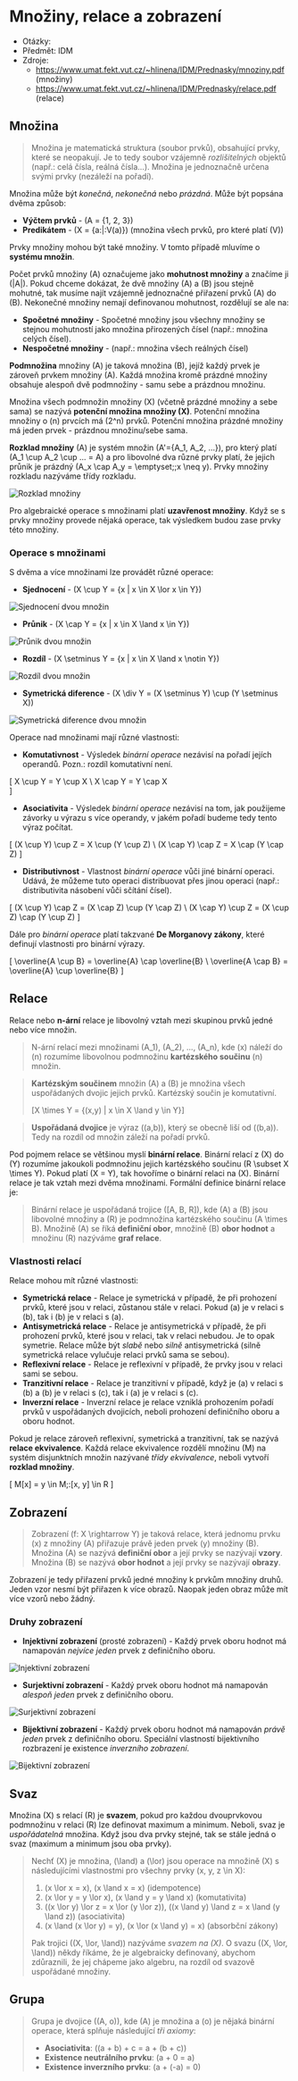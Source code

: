 # Množiny, relace a zobrazení
- Otázky:
- Předmět: IDM
- Zdroje:
    - https://www.umat.fekt.vut.cz/~hlinena/IDM/Prednasky/mnoziny.pdf (množiny)
    - https://www.umat.fekt.vut.cz/~hlinena/IDM/Prednasky/relace.pdf (relace)

## Množina
> Množina je matematická struktura (soubor prvků), obsahující prvky, které se neopakují. Je to tedy soubor vzájemně _rozlišitelných_ objektů (např.: celá čísla, reálná čísla...).  Množina je jednoznačně určena svými prvky (nezáleží na pořadí).

Množina může být _konečná_, _nekonečná_ nebo _prázdná_. Může být popsána dvěma způsob:
- __Výčtem prvků__ - \(A = \{1, 2, 3\}\)
- __Predikátem__ - \(X = \{a\:|\:V(a)\}\) (množina všech prvků, pro které platí \(V\))

Prvky množiny mohou být také množiny. V tomto případě mluvíme o __systému množin__.

Počet prvků množiny \(A\) označujeme jako __mohutnost množiny__ a značíme ji \(|A|\). Pokud chceme dokázat, že dvě množiny \(A\) a \(B\) jsou stejně mohutné, tak musíme najít vzájemně jednoznačné přiřazení prvků \(A\) do \(B\). Nekonečné množiny nemají definovanou mohutnost, rozdělují se ale na:
- __Spočetné množiny__ - Spočetné množiny jsou všechny množiny se stejnou mohutností jako množina přirozených čísel (např.: množina celých čísel).
- __Nespočetné množiny__ - (např.: množina všech reálných čísel)

__Podmnožina__ množiny \(A\) je taková množina \(B\), jejíž každý prvek je zároveň prvkem množiny \(A\). Každá množina kromě prázdné množiny obsahuje alespoň dvě podmnožiny - samu sebe a prázdnou množinu.

Množina všech podmnožin množiny \(X\) (včetně prázdné množiny a sebe sama) se nazývá __potenční množina množiny \(X\)__. Potenční množina množiny o \(n\) prvcích má \(2^n\) prvků. Potenční množina prázdné množiny má jeden prvek - prázdnou množinu/sebe sama.

__Rozklad množiny__ \(A\) je systém množin \(A'=\{A_1, A_2, ...\}\), pro který platí \(A_1 \cup A_2 \cup ... = A\) a pro libovolné dva různé prvky platí, že jejich průnik je prázdný \(A_x \cap A_y = \emptyset;\;x \neq y\). Prvky množiny rozkladu nazýváme třídy rozkladu.

![Rozklad množiny](/Images/16/rozklad_mnoziny.png)

Pro algebraické operace s množinami platí __uzavřenost množiny__. Když se s prvky množiny provede nějaká operace, tak výsledkem budou zase prvky této množiny.

### Operace s množinami
S dvěma a více množinami lze provádět různé operace:
- __Sjednocení__ - \(X \cup Y = \{x | x \in X \lor x \in Y\}\)

![Sjednocení dvou množin](/Images/16/sjednoceni.png)

- __Průnik__ - \(X \cap Y = \{x | x \in X \land x \in Y\}\)

![Průnik dvou množin](/Images/16/prunik.png)

- __Rozdíl__ - \(X \setminus Y = \{x | x \in X \land x \notin Y\}\)

![Rozdíl dvou množin](/Images/16/rozdil.png)

- __Symetrická diference__ - \(X \div Y = (X \setminus Y) \cup (Y \setminus X)\)

![Symetrická diference dvou množin](/Images/16/symetricka_diference.png)

Operace nad množinami mají různé vlastnosti:
- __Komutativnost__  - Výsledek _binární operace_ nezávisí na pořadí jejích operandů. Pozn.: rozdíl komutativní není.

\[
    X \cup Y = Y \cup X \\
    X \cap Y = Y \cap X    
\]

- __Asociativita__ - Výsledek _binární operace_ nezávisí na tom, jak použijeme závorky u výrazu s více operandy, v jakém pořadí budeme tedy tento výraz počítat.

\[
    (X \cup Y) \cup Z = X \cup (Y \cup Z) \\
    (X \cap Y) \cap Z = X \cap (Y \cap Z)
\]

- __Distributivnost__ - Vlastnost _binární operace_ vůči jiné binární operaci. Udává, že můžeme tuto operaci distribuovat přes jinou operaci (např.: distributivita násobení vůči sčítání čísel).

\[
    (X \cup Y) \cap Z = (X \cap Z) \cup (Y \cap Z) \\
    (X \cap Y) \cup Z = (X \cup Z) \cap (Y \cup Z)
\]

Dále pro _binární operace_ platí takzvané __De Morganovy zákony__, které definují vlastnosti pro binární výrazy.

\[
    \overline{A \cup B} = \overline{A} \cap \overline{B} \\
    \overline{A \cap B} = \overline{A} \cup \overline{B}
\]

## Relace
Relace nebo __n-ární__ relace je libovolný vztah mezi skupinou prvků jedné nebo více množin. 

> N-ární relací mezi množinami \(A_1\), \(A_2\), ..., \(A_n\), kde \(x\) náleží do \(n\) rozumíme libovolnou podmnožinu __kartézského součinu__ \(n\) množin.

> __Kartézským součinem__ množin \(A\) a \(B\) je množina všech uspořádaných dvojic jejich prvků. Kartézský součin je komutativní.
>
> \[X \times Y = \{(x,y) | x \in X \land y \in Y\}\]

>__Uspořádaná dvojice__ je výraz \((a,b)\), který se obecně liší od \((b,a)\). Tedy na rozdíl od množin záleží na pořadí prvků.

Pod pojmem relace se většinou myslí __binární relace__. Binární relací z \(X\) do \(Y\) rozumíme jakoukoli podmnožinu jejich kartézského součinu \(R \subset X \times Y\). Pokud platí \(X = Y\), tak hovoříme o binární relaci na \(X\). Binární relace je tak vztah mezi dvěma množinami. Formální definice binární relace je:

> Binární relace je uspořádaná trojice \([A, B, R]\), kde \(A\) a \(B\) jsou libovolné množiny a \(R\) je podmnožina kartézského součinu \(A \times B\). Množině \(A\) se říká __definiční obor__, množině \(B\) __obor hodnot__ a množinu \(R\) nazýváme __graf relace__.

### Vlastnosti relací
Relace mohou mít různé vlastnosti:
- __Symetrická relace__ - Relace je symetrická v případě, že při prohození prvků, které jsou v relaci, zůstanou stále v relaci. Pokud \(a\) je v relaci s \(b\), tak i \(b\) je v relaci s \(a\).
- __Antisymetrická relace__ - Relace je antisymetrická v případě, že při prohození prvků, které jsou v relaci, tak v relaci nebudou. Je to opak symetrie. Relace může být _slabě_ nebo _silně_ antisymetrická (silně symetrická relace vylučuje relaci prvků sama se sebou).
- __Reflexivní relace__ - Relace je reflexivní v případě, že prvky jsou v relaci sami se sebou.
- __Tranzitivní relace__ - Relace je tranzitivní v případě, když je \(a\) v relaci s \(b\) a \(b\) je v relaci s \(c\), tak i \(a\) je v relaci s \(c\).
- __Inverzní relace__ - Inverzní relace je relace vzniklá prohozením pořadí prvků v uspořádaných dvojicích, neboli prohození definičního oboru a oboru hodnot.

Pokud je relace zároveň reflexivní, symetrická a tranzitivní, tak se nazývá __relace ekvivalence__. Každá relace ekvivalence rozdělí množinu \(M\) na systém disjunktních množin nazývané _třídy ekvivalence_, neboli vytvoří __rozklad množiny__.

\[
    M[x] = y \in M;\:[x, y] \in R
\]

## Zobrazení
> Zobrazení \(f: X \rightarrow Y\) je taková relace, která jednomu prvku \(x\) z množiny \(A\) přiřazuje právě jeden prvek \(y\) množiny \(B\). Množina \(A\) se nazývá __definiční obor__ a její prvky se nazývají __vzory__. Množina \(B\) se nazývá __obor hodnot__ a její prvky se nazývají __obrazy__.

Zobrazení je tedy přiřazení prvků jedné množiny k prvkům množiny druhů. Jeden vzor nesmí být přiřazen k více obrazů. Naopak jeden obraz může mít více vzorů nebo žádný.

### Druhy zobrazení
- __Injektivní zobrazení__ (prosté zobrazení) - Každý prvek oboru hodnot má namapován _nejvíce jeden_ prvek z definičního oboru.

![Injektivní zobrazení](/Images/16/injektivni_zobrazeni.png)

- __Surjektivní zobrazení__ - Každý prvek oboru hodnot má namapován _alespoň jeden_ prvek z definičního oboru.

![Surjektivní zobrazení](/Images/16/surjektivni_zobrazeni.png)

- __Bijektivní zobrazení__ - Každý prvek oboru hodnot má namapován _právě jeden_ prvek z definičního oboru. Speciální vlastností bijektivního rozbrazení je existence _inverzního zobrazení_.

![Bijektivní zobrazení](/Images/16/bijektivni_zobrazeni.png)

## Svaz
Množina \(X\) s relací \(R\) je __svazem__, pokud pro každou dvouprvkovou podmnožinu v relaci \(R\) lze definovat maximum a minimum. Neboli, svaz je _uspořádatelná_ množina. Když jsou dva prvky stejné, tak se stále jedná o svaz (maximum a minimum jsou oba prvky).

> Nechť \(X\) je množina, \(\land\) a \(\lor\) jsou operace na množině \(X\) s následujícími vlastnostmi pro všechny prvky \(x, y, z \in X\):
> 1. \(x \lor x = x\), \(x \land x = x\) (idempotence)
> 2. \(x \lor y = y \lor x\), \(x \land y = y \land x\) (komutativita)
> 3. \((x \lor y) \lor z = x \lor (y \lor z)\), \((x \land y) \land z = x \land (y \land z)\) (asociativita)
> 4. \(x \land (x \lor y) = y\), \(x \lor (x \land y) = x\) (absorbční zákony)
>
> Pak trojici \((X, \lor, \land)\) nazýváme _svazem na \(X\)_. O svazu \((X, \lor, \land)\) někdy říkáme, že je algebraicky definovaný, abychom zdůraznili, že jej chápeme jako algebru, na rozdíl od svazově uspořádané množiny.

## Grupa
> Grupa je dvojice \((A, o)\), kde \(A\) je množina a \(o\) je nějaká binární operace, která splňuje následující _tři axiomy_:
> - __Asociativita__: \((a + b) + c = a + (b + c)\)
> - __Existence neutrálního prvku__: \(a + 0 = a\)
> - __Existence inverzního prvku__: \(a + (-a) = 0\)
